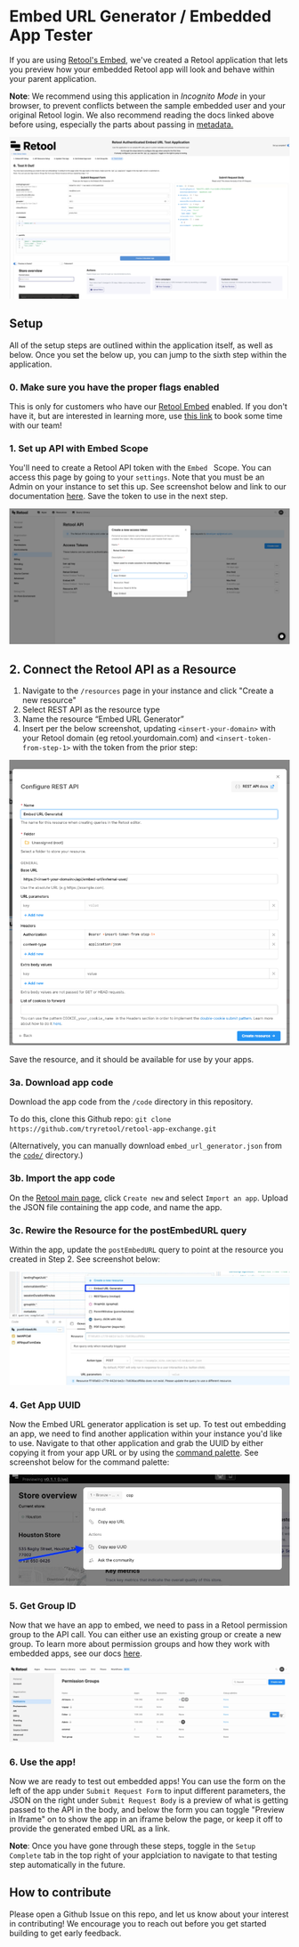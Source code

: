 # Embed URL Generator / Embedded App Tester

If you are using [Retool's Embed](https://docs.retool.com/docs/retool-embed), we've created a Retool application that lets you preview how your embedded Retool app will look and behave within your parent application.

**Note**: We recommend using this application in *Incognito Mode* in your browser, to prevent conflicts between the sample embedded user and your original Retool login. We also recommend reading the docs linked above before using, especially the parts about passing in [metadata.](https://docs.retool.com/docs/embed-retool-apps#control-access-and-app-behavior-with-metadata)

<img src="./images/6_embed_url_app.png" >

## Setup
All of the setup steps are outlined within the application itself, as well as below. Once you set the below up, you can jump to the sixth step within the application.

### 0. Make sure you have the proper flags enabled

This is only for customers who have our [Retool Embed](https://retool.com/products/embed) enabled. If you don't have it, but are interested in learning more, use [this link](https://retool.com/products/embed) to book some time with our team!

### 1. Set up API with Embed Scope

You'll need to create a Retool API token with the `Embed ` Scope. You can access this page by going to your `settings`. Note that you must be an Admin on your instance to set this up. See screenshot below and link to our documentation [here](https://docs.retool.com/docs/embed-retool-apps#1-generate-an-access-token). Save the token to use in the next step.

<img src="./images/1_create_api_key.png" >

## 2. Connect the Retool API as a Resource

1. Navigate to the `/resources` page in your instance and click "Create a new resource" 
2. Select REST API as the resource type
3. Name the resource “Embed URL Generator”
4. Insert per the below screenshot, updating `<insert-your-domain>` with your Retool domain (eg retool.yourdomain.com) and `<insert-token-from-step-1>` with the token from the prior step:

<img src="./images/2_add_api_generator_as_resource.png" >

Save the resource, and it should be available for use by your apps. 

### 3a. Download app code
Download the app code from the `/code` directory in this repository.

To do this, clone this Github repo: `git clone https://github.com/tryretool/retool-app-exchange.git` 

(Alternatively, you can manually download `embed_url_generator.json` from the [`code/`](../code) directory.)

### 3b. Import the app code
On the [Retool main page](https://docs.retool.com/docs/protected-applications-getting-started#importing-the-application), click `Create new` and select `Import an app`. Upload the JSON file containing the app code, and name the app.

### 3c. Rewire the Resource for the postEmbedURL query
Within the app, update the `postEmbedURL` query to point at the resource you created in Step 2. See screenshot below:

<img src="./images/3_update_app_with_new_resource.jpeg" >

### 4. Get App UUID
Now the Embed URL generator application is set up. To test out embedding an app, we need to find another application within your instance you'd like to use. Navigate to that other application and grab the UUID by either copying it from your app URL or by using the [command palette](https://docs.retool.com/docs/command-palette). See screenshot below for the command palette:

<img src="./images/4_copy_app_uuid.jpeg" >

### 5. Get Group ID
Now that we have an app to embed, we need to pass in a Retool permission group to the API call. You can either use an existing group or create a new group. To learn more about permission groups and how they work with embedded apps, see our docs [here](https://docs.retool.com/docs/embed-retool-apps#2-create-permission-groups-for-your-users). 

<img src="./images/5_copy_group_id.gif" >

### 6. Use the app! 
Now we are ready to test out embedded apps! You can use the form on the left of the app under `Submit Request Form` to input different parameters, the JSON on the right under `Submit Request Body` is a preview of what is getting passed to the API in the body, and below the form you can toggle "Preview in Iframe" on to show the app in an iframe below the page, or keep it off to provide the generated embed URL as a link. 

**Note**: Once you have gone through these steps, toggle in the `Setup Complete` tab in the top right of your applciation to navigate to that testing step automatically in the future.


## How to contribute
Please open a Github Issue on this repo, and let us know about your interest in contributing! We encourage you to reach out before you get started building to get early feedback.
